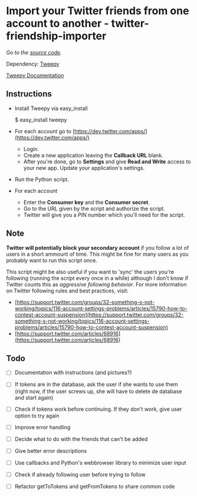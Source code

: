 Import your Twitter friends from one account to another - twitter-friendship-importer
===========================



*Go to the [source code](http://github.com/penaeric/twitter-friendship-importer/blob/master/twitter-friendship-importer.py).*

Dependency: [Tweepy](http://tweepy.github.io/)

[Tweepy Documentation](http://pythonhosted.org/tweepy/html/index.html)




Instructions
-------------------------------


* Install Tweepy via easy_install

	$ easy_install tweepy


* For each account go to [https://dev.twitter.com/apps/](https://dev.twitter.com/apps/)
	* Login. 
	* Create a new application leaving the **Callback URL** blank.
	* After you're done, go to **Settings** and give **Read and Write** access to your new app. Update your application's settings.
* Run the Python script.  
* For each account 
	* Enter the **Consumer key** and the **Consumer secret**.  
	* Go to the URL given by the script and authorize the script. 
	* Twitter will give you a *PIN* number which you'll need for the script.


Note
-------------------------------


**Twitter will potentially block your secondary account** if you follow a lot of users in a short ammount of time. This might be fine for many users as you probably want to run this script once.

This script might be also useful if you want to 'sync' the users you're following (running the script every once in a while) although I don't know if Twitter counts this as *aggressive following behavior*. 
For more information on Twitter following rules and best practices, visit:

* [https://support.twitter.com/groups/32-something-s-not-working/topics/116-account-settings-problems/articles/15790-how-to-contest-account-suspension](https://support.twitter.com/groups/32-something-s-not-working/topics/116-account-settings-problems/articles/15790-how-to-contest-account-suspension)
* [https://support.twitter.com/articles/68916](https://support.twitter.com/articles/68916)
	
	
Todo
--------------------------------

- [ ] Documentation with instructions (and pictures?)

- [ ] If tokens are in the database, ask the user if she wants to use them (right now, if the user screws up, she will have to delete de database and start again)

- [ ] Check if tokens work before continuing. If they don't work, give user option to try again

- [ ] Improve error handling

- [ ] Decide what to do with the friends that can't be added

- [ ] Give better error descriptions

- [ ] Use callbacks and Python's webbrowser library to minimize user input

- [ ] Check if already following user before trying to follow

- [ ] Refactor getToTokens and getFromTokens to share common code